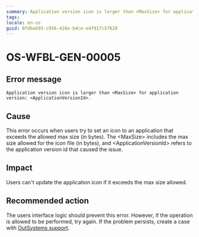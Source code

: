 ```yaml
---
summary: Application version icon is larger than <MaxSize> for application version: <ApplicationVersionId>.
tags:
locale: en-us
guid: 0fdba693-c956-410e-b4ce-e4f917c57620
---
```


# OS-WFBL-GEN-00005

## Error message

`Application version icon is larger than <MaxSize> for application version: <ApplicationVersionId>.`

## Cause

This error occurs when users try to set an icon to an application that exceeds the allowed max size (in bytes).
The &lt;MaxSize&gt; includes the max size allowed for the icon file (in bytes), and &lt;ApplicationVersionId&gt; refers to the application version id that caused the issue.

## Impact

Users can't update the application icon if it exceeds the max size allowed.

## Recommended action

The users interface logic should prevent this error. However, if the operation is allowed to be performed, try again. If the problem persists, create a case with [OutSystems support](https://success.outsystems.com/Support).

